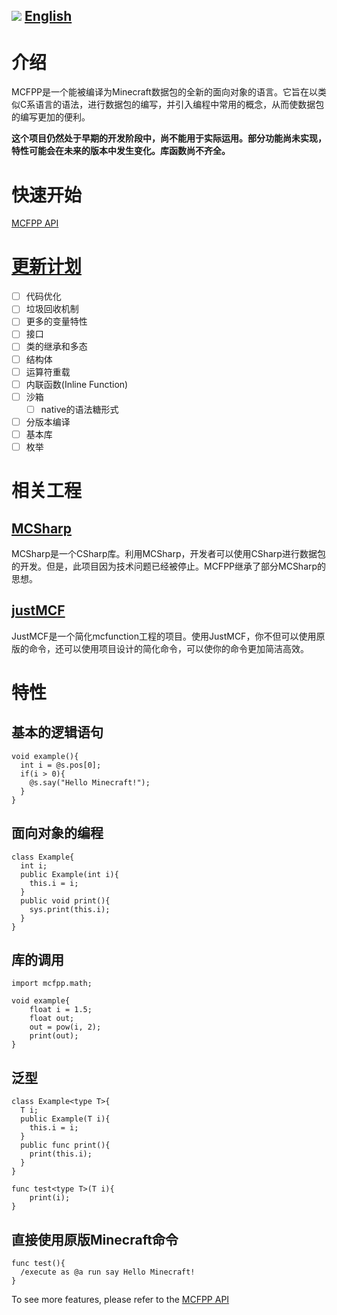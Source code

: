 ![](https://user-images.githubusercontent.com/90548686/236462051-b901f99c-bdef-435c-8ca2-0dda37b25285.png)
[English](./README.md)
------------
# 介绍
MCFPP是一个能被编译为Minecraft数据包的全新的面向对象的语言。它旨在以类似C系语言的语法，进行数据包的编写，并引入编程中常用的概念，从而使数据包的编写更加的便利。

**这个项目仍然处于早期的开发阶段中，尚不能用于实际运用。部分功能尚未实现，特性可能会在未来的版本中发生变化。库函数尚不齐全。**

# 快速开始
[MCFPP API](https://www.mcfpp.top)

# [更新计划](./TODO_CN.md)
* [ ] 代码优化
* [ ] 垃圾回收机制
* [ ] 更多的变量特性
* [ ] 接口  
* [ ] 类的继承和多态  
* [ ] 结构体  
* [ ] 运算符重载  
* [ ] 内联函数(Inline Function) 
* [ ] 沙箱  
    * [ ] native的语法糖形式  
* [ ] 分版本编译  
* [ ] 基本库  
* [ ] 枚举  

# 相关工程
## [MCSharp](https://github.com/Voziv/MCSharp)

MCSharp是一个CSharp库。利用MCSharp，开发者可以使用CSharp进行数据包的开发。但是，此项目因为技术问题已经被停止。MCFPP继承了部分MCSharp的思想。

## [justMCF](https://github.com/XiLaiTL/JustMCF)

JustMCF是一个简化mcfunction工程的项目。使用JustMCF，你不但可以使用原版的命令，还可以使用项目设计的简化命令，可以使你的命令更加简洁高效。

# 特性
## 基本的逻辑语句
```
void example(){
  int i = @s.pos[0];
  if(i > 0){
    @s.say("Hello Minecraft!");
  }
}
```
## 面向对象的编程
```
class Example{
  int i;
  public Example(int i){
    this.i = i;
  }
  public void print(){
    sys.print(this.i);
  }
}
```
## 库的调用
```
import mcfpp.math;

void example{
    float i = 1.5;
    float out;
    out = pow(i, 2);
    print(out);
}
```
## 泛型
```
class Example<type T>{
  T i;
  public Example(T i){
    this.i = i;
  }
  public func print(){
    print(this.i);
  }
}

func test<type T>(T i){
    print(i);
}
```
## 直接使用原版Minecraft命令
```
func test(){
  /execute as @a run say Hello Minecraft!
}
```
To see more features, please refer to the [MCFPP API](https://www.mcfpp.top)